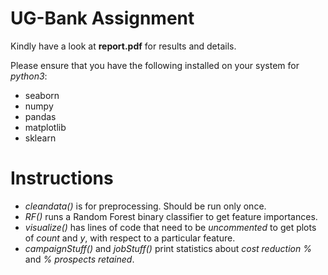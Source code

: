 # UG-Bank Assignment

Kindly have a look at **report.pdf** for results and details.

Please ensure that you have the following installed on your system for *python3*:
* seaborn
* numpy
* pandas
* matplotlib
* sklearn

# Instructions

* *cleandata()* is for preprocessing. Should be run only once.
* *RF()* runs a Random Forest binary classifier to get feature importances.
* *visualize()* has lines of code that need to be *uncommented* to get plots of *count* and *y*, with respect to a particular feature.
* *campaignStuff()* and *jobStuff()* print statistics about *cost reduction %* and *% prospects retained*.